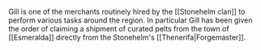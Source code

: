Gill is one of the merchants routinely hired by the [[Stonehelm clan]] to perform various tasks around the region. In particular Gill has been given the order of claiming a shipment of curated pelts from the town of [[Esmeralda]] directly from the Stonehelm's [[Thenerifa|Forgemaster]].